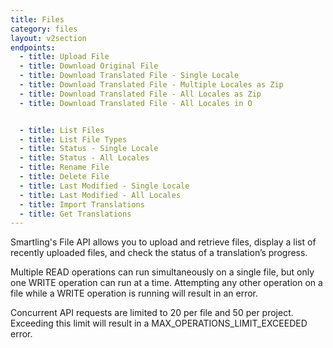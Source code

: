 ```yaml
---
title: Files
category: files
layout: v2section
endpoints:
  - title: Upload File
  - title: Download Original File
  - title: Download Translated File - Single Locale
  - title: Download Translated File - Multiple Locales as Zip
  - title: Download Translated File - All Locales as Zip
  - title: Download Translated File - All Locales in O


  - title: List Files
  - title: List File Types
  - title: Status - Single Locale
  - title: Status - All Locales
  - title: Rename File
  - title: Delete File
  - title: Last Modified - Single Locale
  - title: Last Modified - All Locales
  - title: Import Translations
  - title: Get Translations
---
```


Smartling's File API allows you to upload and retrieve files, display a list of recently uploaded files, and check the status of a translation’s progress.

Multiple READ operations can run simultaneously on a single file, but only one WRITE operation can run at a time. Attempting any other operation on a file while a WRITE operation is running will result in an error.

Concurrent API requests are limited to 20 per file and 50 per project. Exceeding this limit will result in a MAX_OPERATIONS_LIMIT_EXCEEDED error.